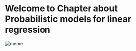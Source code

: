 # Welcome to Chapter about Probabilistic models for linear regression

![meme](meme.jpg)


```{tableofcontents}
```
